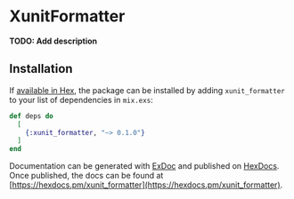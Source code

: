 # XunitFormatter

**TODO: Add description**

## Installation

If [available in Hex](https://hex.pm/docs/publish), the package can be installed
by adding `xunit_formatter` to your list of dependencies in `mix.exs`:

```elixir
def deps do
  [
    {:xunit_formatter, "~> 0.1.0"}
  ]
end
```

Documentation can be generated with [ExDoc](https://github.com/elixir-lang/ex_doc)
and published on [HexDocs](https://hexdocs.pm). Once published, the docs can
be found at [https://hexdocs.pm/xunit_formatter](https://hexdocs.pm/xunit_formatter).

